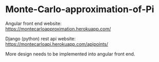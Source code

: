 # Monte-Carlo-approximation-of-Pi

Angular front end website: https://montecarloapproximation.herokuapp.com/

Django (python) rest api website: https://montecarloapi.herokuapp.com/apipoints/

More design needs to be implemented into angular front end.
